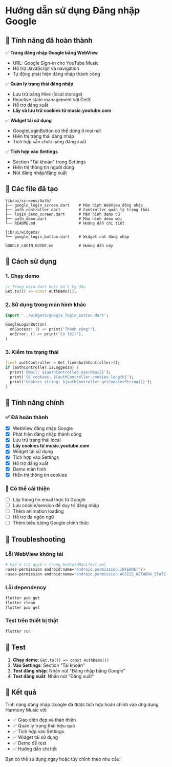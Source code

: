 # Hướng dẫn sử dụng Đăng nhập Google

## 🚀 Tính năng đã hoàn thành

✅ **Trang đăng nhập Google bằng WebView**
- URL: Google Sign-in cho YouTube Music
- Hỗ trợ JavaScript và navigation
- Tự động phát hiện đăng nhập thành công

✅ **Quản lý trạng thái đăng nhập**
- Lưu trữ bằng Hive (local storage)
- Reactive state management với GetX
- Hỗ trợ đăng xuất
- **Lấy và lưu trữ cookies từ music.youtube.com**

✅ **Widget tái sử dụng**
- GoogleLoginButton có thể dùng ở mọi nơi
- Hiển thị trạng thái đăng nhập
- Tích hợp sẵn chức năng đăng xuất

✅ **Tích hợp vào Settings**
- Section "Tài khoản" trong Settings
- Hiển thị thông tin người dùng
- Nút đăng nhập/đăng xuất

## 📁 Các file đã tạo

```
lib/ui/screens/Auth/
├── google_login_screen.dart    # Màn hình WebView đăng nhập
├── auth_controller.dart        # Controller quản lý trạng thái
├── login_demo_screen.dart      # Màn hình demo cũ
├── auth_demo.dart              # Màn hình demo mới
└── README.md                   # Hướng dẫn chi tiết

lib/ui/widgets/
└── google_login_button.dart    # Widget nút đăng nhập

GOOGLE_LOGIN_GUIDE.md           # Hướng dẫn này
```

## 🔧 Cách sử dụng

### 1. Chạy demo
```dart
// Trong main.dart hoặc bất kỳ đâu
Get.to(() => const AuthDemo());
```

### 2. Sử dụng trong màn hình khác
```dart
import '../widgets/google_login_button.dart';

GoogleLoginButton(
  onSuccess: () => print('Thành công!'),
  onError: () => print('Có lỗi!'),
)
```

### 3. Kiểm tra trạng thái
```dart
final authController = Get.find<AuthController>();
if (authController.isLoggedIn) {
  print('Email: ${authController.userEmail}');
  print('Số cookies: ${authController.cookies.length}');
  print('Cookies string: ${authController.getCookiesString()}');
}
```

## 🎯 Tính năng chính

### ✅ Đã hoàn thành
- [x] WebView đăng nhập Google
- [x] Phát hiện đăng nhập thành công
- [x] Lưu trữ trạng thái local
- [x] **Lấy cookies từ music.youtube.com**
- [x] Widget tái sử dụng
- [x] Tích hợp vào Settings
- [x] Hỗ trợ đăng xuất
- [x] Demo màn hình
- [x] Hiển thị thông tin cookies

### 🔄 Có thể cải thiện
- [ ] Lấy thông tin email thực từ Google
- [ ] Lưu cookie/session để duy trì đăng nhập
- [ ] Thêm animation loading
- [ ] Hỗ trợ đa ngôn ngữ
- [ ] Thêm biểu tượng Google chính thức

## 🐛 Troubleshooting

### Lỗi WebView không tải
```bash
# Kiểm tra quyền trong AndroidManifest.xml
<uses-permission android:name="android.permission.INTERNET"/>
<uses-permission android:name="android.permission.ACCESS_NETWORK_STATE"/>
```

### Lỗi dependency
```bash
flutter pub get
flutter clean
flutter pub get
```

### Test trên thiết bị thật
```bash
flutter run
```

## 📱 Test

1. **Chạy demo**: `Get.to(() => const AuthDemo())`
2. **Vào Settings**: Section "Tài khoản"
3. **Test đăng nhập**: Nhấn nút "Đăng nhập bằng Google"
4. **Test đăng xuất**: Nhấn nút "Đăng xuất"

## 🎉 Kết quả

Tính năng đăng nhập Google đã được tích hợp hoàn chỉnh vào ứng dụng Harmony Music với:

- ✅ Giao diện đẹp và thân thiện
- ✅ Quản lý trạng thái hiệu quả
- ✅ Tích hợp vào Settings
- ✅ Widget tái sử dụng
- ✅ Demo để test
- ✅ Hướng dẫn chi tiết

Bạn có thể sử dụng ngay hoặc tùy chỉnh theo nhu cầu! 